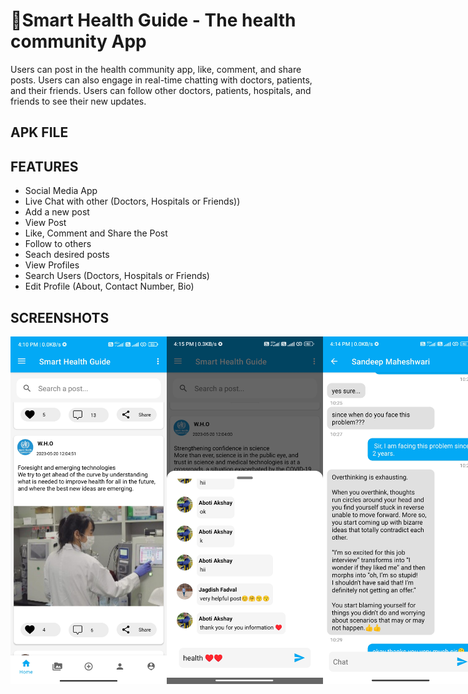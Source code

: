 # 📱Smart Health Guide - The health community App
Users can post in the health community app, like, comment, and share posts. Users can also engage in real-time chatting with doctors, patients, and their friends. Users can follow other doctors, patients, hospitals, and friends to see their new updates.

## APK FILE

## FEATURES
- Social Media App
- Live Chat with other (Doctors, Hospitals or Friends))
- Add a new post
- View Post
- Like, Comment and Share the Post
- Follow to others 
- Seach desired posts
- View Profiles
- Search Users (Doctors, Hospitals or Friends)
- Edit Profile (About, Contact Number, Bio)
  

## SCREENSHOTS
<div style="display: flex; flex-direction: row;">
    <img src="https://github.com/abotiakshay/Health-Community/blob/0a02318fe70c3177351121435e4ce327571b4011/screenshot/Screenshot_2023-07-18-16-10-35-910_com.gtappdevelopers.instagram.jpg" width="250" />
    <img src="https://github.com/abotiakshay/Health-Community/blob/0a02318fe70c3177351121435e4ce327571b4011/screenshot/Screenshot_2023-07-18-16-15-43-015_com.gtappdevelopers.instagram.jpg" width="250" />
    <img src="https://github.com/abotiakshay/Health-Community/blob/0a02318fe70c3177351121435e4ce327571b4011/screenshot/Screenshot_2023-07-18-16-14-24-281_com.gtappdevelopers.instagram.jpg" width="250" />
     <img src="https://github.com/abotiakshay/Health-Community/blob/0a02318fe70c3177351121435e4ce327571b4011/screenshot/Screenshot_2023-07-18-16-17-45-296_com.gtappdevelopers.instagram.jpg" width="250" />
      <img src="https://github.com/abotiakshay/Health-Community/blob/30e4e3b2123ce7a43cfe13b246ecef53160cf0ba/screenshot/new2.jpg" width="250" />
       <img src="https://github.com/abotiakshay/Health-Community/blob/30e4e3b2123ce7a43cfe13b246ecef53160cf0ba/screenshot/new1.jpg" width="250" />
     
    
</div>

